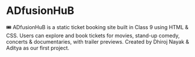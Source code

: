 # ADfusionHuB
🎟️ ADfusionHuB is a static ticket booking site built in Class 9 using HTML &amp; CSS. Users can explore and book tickets for movies, stand-up comedy, concerts &amp; documentaries, with trailer previews. Created by Dhiroj Nayak &amp; Aditya as our first project.

